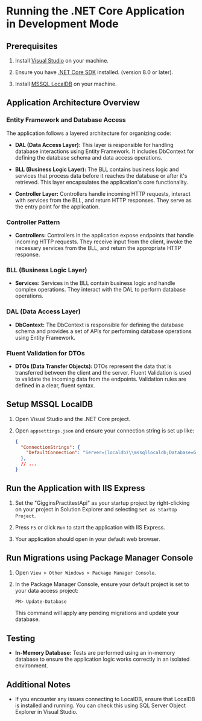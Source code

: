 # Running the .NET Core Application in Development Mode

## Prerequisites

1. Install [Visual Studio](https://visualstudio.microsoft.com/) on your machine.

2. Ensure you have [.NET Core SDK](https://dotnet.microsoft.com/download) installed. (version 8.0 or later).

3. Install [MSSQL LocalDB](https://docs.microsoft.com/en-us/sql/database-engine/configure-windows/sql-server-express-localdb?view=sql-server-ver15) on your machine.


## Application Architecture Overview

### Entity Framework and Database Access

The application follows a layered architecture for organizing code:

- **DAL (Data Access Layer):** This layer is responsible for handling database interactions using Entity Framework. It includes DbContext for defining the database schema and data access operations.

- **BLL (Business Logic Layer):** The BLL contains business logic and services that process data before it reaches the database or after it's retrieved. This layer encapsulates the application's core functionality.

- **Controller Layer:** Controllers handle incoming HTTP requests, interact with services from the BLL, and return HTTP responses. They serve as the entry point for the application.

### Controller Pattern

- **Controllers:** Controllers in the application expose endpoints that handle incoming HTTP requests. They receive input from the client, invoke the necessary services from the BLL, and return the appropriate HTTP response.

### BLL (Business Logic Layer)

- **Services:** Services in the BLL contain business logic and handle complex operations. They interact with the DAL to perform database operations.

### DAL (Data Access Layer)

- **DbContext:** The DbContext is responsible for defining the database schema and provides a set of APIs for performing database operations using Entity Framework.

### Fluent Validation for DTOs

- **DTOs (Data Transfer Objects):** DTOs represent the data that is transferred between the client and the server. Fluent Validation is used to validate the incoming data from the endpoints. Validation rules are defined in a clear, fluent syntax.


## Setup MSSQL LocalDB

1. Open Visual Studio and the .NET Core project.

2. Open `appsettings.json` and ensure your connection string is set up like:

    ```json
    {
      "ConnectionStrings": {
        "DefaultConnection": "Server=(localdb)\\mssqllocaldb;Database=GigginsPractitestApi;Trusted_Connection=True;MultipleActiveResultSets=true"
      },
      // ...
    }
    ```

## Run the Application with IIS Express

1. Set the "GigginsPractitestApi" as your startup project by right-clicking on your project in Solution Explorer and selecting `Set as StartUp Project`.

2. Press `F5` or click `Run` to start the application with IIS Express.

3. Your application should open in your default web browser.

## Run Migrations using Package Manager Console

1. Open `View > Other Windows > Package Manager Console`.

2. In the Package Manager Console, ensure your default project is set to your data access project:

    ```bash
    PM> Update-Database
    ```

    This command will apply any pending migrations and update your database.

## Testing

- **In-Memory Database:** Tests are performed using an in-memory database to ensure the application logic works correctly in an isolated environment.

## Additional Notes

- If you encounter any issues connecting to LocalDB, ensure that LocalDB is installed and running. You can check this using SQL Server Object Explorer in Visual Studio.

